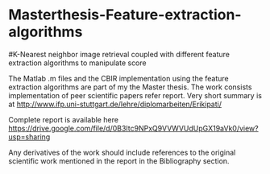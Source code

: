 # Masterthesis-Feature-extraction-algorithms
#K-Nearest neighbor image retrieval coupled with different feature extraction algorithms to manipulate score


The Matlab .m files and the CBIR implementation using the feature extraction algorithms are part of my the Master thesis.
The work consists implementation of peer scientific papers refer report.
Very short summary is at http://www.ifp.uni-stuttgart.de/lehre/diplomarbeiten/Erikipati/

Complete report is available here https://drive.google.com/file/d/0B3Itc9NPxQ9VVWVUdUpGX19aVk0/view?usp=sharing


Any derivatives of the work should include references to the original scientific work mentioned in the report in the Bibliography section.
